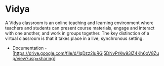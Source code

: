 # Vidya
A Vidya classroom is an online teaching and learning environment where teachers and students can present course materials, engage and interact with one another, and work in groups together. The key distinction of a virtual classroom is that it takes place in a live, synchronous setting.
- Documentation - [https://drive.google.com/file/d/1qDzz2luRGj5DNvPrKw93lZ4Kh6oV8Zup/view?usp=sharing]
